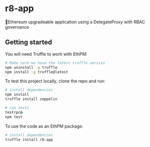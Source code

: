 # r8-app
🌱Ethereum upgradeable application using a DelegateProxy with RBAC governance

## Getting started

You will need Truffle to work with EthPM:
```bash
# Make sure we have the latest truffle version
npm uninstall -g truffle
npm install -g truffle@latest
```

To test this project locally, clone the repo and run:

```bash
# install dependencies
npm install
truffle install zeppelin

# run tests
testrpc&
npm test
```

To use the code as an EthPM package:

```bash
# install dependencies
truffle install r8-app
```
